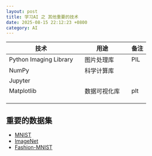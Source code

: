 ```yaml
---
layout: post
title: 学习AI 之 其他重要的技术
date: 2025-08-15 22:12:23 +0800
category: AI
---
```


| 技术 |  | 用途 | | 备注| 
| --- | --- | --- | --- | --- |
| Python Imaging Library | | 图片处理库 | | PIL |
| NumPy | | 科学计算库 | | |
| Jupyter | | | | |
| Matplotlib | | 数据可视化库 | | plt |
| | | | | |
| | | | | |
| | | | | |

## 重要的数据集

- [MNIST](https://storage.googleapis.com/tensorflow/tf-keras-datasets/mnist.npz)
- [ImageNet](http://www.image-net.org/)
- [Fashion-MNIST](https://www.kaggle.com/datasets/zalando-research/fashionmnist)
